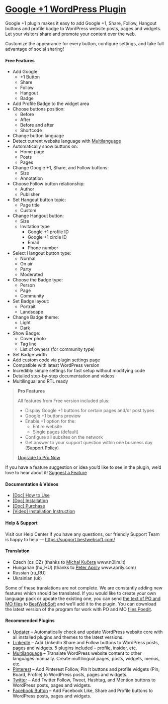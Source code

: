 <a href="https://bestwebsoft.com/products/wordpress/plugins/google-plus-one/" target=_blank>Google +1 WordPress Plugin</a>
========================

<p>Google +1 plugin makes it easy to add Google +1, Share, Follow, Hangout buttons and profile badge to WordPress website posts, pages and widgets. Let your visitors share and promote your content over the web.</p>
<p>Customize the appearance for every button, configure settings, and take full advantage of social sharing!</p>
<p><span class="embed-youtube" style="text-align:center; display: block;"></span></p>
<h4>Free Features</h4>
<ul>
<li>Add Google:
<ul>
<li>+1 Button</li>
<li>Share</li>
<li>Follow</li>
<li>Hangout</li>
<li>Badge</li>
</ul>
</li>
<li>Add Profile Badge to the widget area</li>
<li>Choose buttons position:
<ul>
<li>Before</li>
<li>After</li>
<li>Before and after</li>
<li>Shortcode</li>
</ul>
</li>
<li>Change button language</li>
<li>Detect current website language with <a href="https://bestwebsoft.com/products/wordpress/plugins/multilanguage/?k=335d851f03e56472622275e56546471c" rel="nofollow">Multilanguage</a></li>
<li>Automatically show buttons on:
<ul>
<li>Home page</li>
<li>Posts</li>
<li>Pages</li>
</ul>
</li>
<li>Change Google +1, Share, and Follow buttons:
<ul>
<li>Size</li>
<li>Annotation</li>
</ul>
</li>
<li>Choose Follow button relationship:
<ul>
<li>Author</li>
<li>Publisher</li>
</ul>
</li>
<li>Set Hangout button topic:
<ul>
<li>Page title</li>
<li>Custom</li>
</ul>
</li>
<li>Change Hangout button:
<ul>
<li>Size</li>
<li>Invitation type
<ul>
<li>Google +1 profile ID</li>
<li>Google +1 circle ID</li>
<li>Email</li>
<li>Phone number</li>
</ul>
</li>
</ul>
</li>
<li>Select Hangout button type:
<ul>
<li>Normal</li>
<li>On air</li>
<li>Party</li>
<li>Moderated</li>
</ul>
</li>
<li>Choose the Badge type:
<ul>
<li>Person</li>
<li>Page</li>
<li>Community</li>
</ul>
</li>
<li>Set Badge layout:
<ul>
<li>Portrait</li>
<li>Landscape</li>
</ul>
</li>
<li>Change Badge theme:
<ul>
<li>Light</li>
<li>Dark</li>
</ul>
</li>
<li>Show Badge:
<ul>
<li>Cover photo</li>
<li>Tag line</li>
<li>List of owners (for community type)</li>
</ul>
</li>
<li>Set Badge width</li>
<li>Add custom code via plugin settings page</li>
<li>Compatible with latest WordPress version</li>
<li>Incredibly simple settings for fast setup without modifying code</li>
<li>Detailed step-by-step documentation and videos</li>
<li>Multilingual and RTL ready</li>
</ul>
<blockquote>
<p><strong>Pro Features</strong></p>
<p>All features from Free version included plus:</p>
<ul>
<li>Display Google +1 buttons for certain pages and/or post types</li>
<li>Google +1 buttons preview</li>
<li>Enable +1 option for the:
<ul>
<li>Entire website</li>
<li>Single pages (default)</li>
</ul>
</li>
<li>Configure all subsites on the network</li>
<li>Get answer to your support question within one business day (<a href="https://bestwebsoft.com/support-policy/" rel="nofollow">Support Policy</a>)</li>
</ul>
<p><a href="https://bestwebsoft.com/products/wordpress/plugins/google-plus-one/?k=ecb8dc3b466b95504db546e515600a5e" rel="nofollow">Upgrade to Pro Now</a></p>
</blockquote>
<p>If you have a feature suggestion or idea you&#8217;d like to see in the plugin, we&#8217;d love to hear about it! <a href="https://support.bestwebsoft.com/hc/en-us/requests/new" rel="nofollow">Suggest a Feature</a></p>
<h4>Documentation &amp; Videos</h4>
<ul>
<li><a href="https://docs.google.com/document/d/1v7j8TysjjBzXVnqozmfxMgjg5f7PS6XtV1GmZxnlNDk/" rel="nofollow">[Doc] How to Use</a></li>
<li><a href="https://docs.google.com/document/d/1-hvn6WRvWnOqj5v5pLUk7Awyu87lq5B_dO-Tv-MC9JQ/" rel="nofollow">[Doc] Installation</a></li>
<li><a href="https://docs.google.com/document/d/1EUdBVvnm7IHZ6y0DNyldZypUQKpB8UVPToSc_LdOYQI/" rel="nofollow">[Doc] Purchase</a></li>
<li><a href="https://www.youtube.com/watch?v=9G640UQeJFE" rel="nofollow">[Video] Installation Instruction</a></li>
</ul>
<h4>Help &amp; Support</h4>
<p>Visit our Help Center if you have any questions, our friendly Support Team is happy to help — <a href="https://support.bestwebsoft.com/" rel="nofollow">https://support.bestwebsoft.com/</a></p>
<h4>Translation</h4>
<ul>
<li>Czech (cs_CZ) (thanks to <a href="mailto:&#109;a&#x69;&#108;u&#x73;&#064;n&#x30;&#108;i&#x6d;&#046;i&#x74;" rel="nofollow">Michal Kučera</a> www.n0lim.it)</li>
<li>Hungarian (hu_HU) (thanks to <a href="mailto:&#x73;&#x6f;&#x6c;&#x61;&#x72;s&#105;&#100;&#101;&#048;&#057;&#064;&#x67;&#x6d;&#x61;&#x69;&#x6c;&#x2e;c&#111;&#109;" rel="nofollow">Peter Aprily</a> www.aprily.com)</li>
<li>Russian (ru_RU)</li>
<li>Ukrainian (uk)</li>
</ul>
<p>Some of these translations are not complete. We are constantly adding new features which should be translated. If you would like to create your own language pack or update the existing one, you can send <a href="https://codex.wordpress.org/Translating_WordPress" rel="nofollow">the text of PO and MO files</a> to <a href="https://support.bestwebsoft.com/hc/en-us/requests/new" rel="nofollow">BestWebSoft</a> and we&#8217;ll add it to the plugin. You can download the latest version of the program for work with PO and MO <a href="https://www.poedit.net/download.php" rel="nofollow">files Poedit</a>.</p>
<h4>Recommended Plugins</h4>
<ul>
<li><a href="https://bestwebsoft.com/products/wordpress/plugins/updater/?k=a0ca69e53accff1fea97aebbccd33d33" rel="nofollow">Updater</a> &#8211; Automatically check and update WordPress website core with all installed plugins and themes to the latest versions.</li>
<li><a href="https://bestwebsoft.com/products/wordpress/plugins/linkedin/?k=b1d5bad85d647059237028e6d0f2b2fc" rel="nofollow">LinkedIn</a> &#8211; Add LinkedIn Share and Follow buttons to WordPress posts, pages and widgets. 5 plugins included – profile, insider, etc.</li>
<li><a href="https://bestwebsoft.com/products/wordpress/plugins/multilanguage/?k=335d851f03e56472622275e56546471c" rel="nofollow">Multilanguage</a> &#8211; Translate WordPress website content to other languages manually. Create multilingual pages, posts, widgets, menus, etc.</li>
<li><a href="https://bestwebsoft.com/products/wordpress/plugins/pinterest/?k=60bf0e2a55bed0bccf29e725a8dfa127" rel="nofollow">Pinterest</a> &#8211; Add Pinterest Follow, Pin It buttons and profile widgets (Pin, Board, Profile) to WordPress posts, pages and widgets.</li>
<li><a href="https://bestwebsoft.com/products/wordpress/plugins/twitter/?k=a10d537911393884b400c046a773a22c" rel="nofollow">Twitter</a> &#8211; Add Twitter Follow, Tweet, Hashtag, and Mention buttons to WordPress posts, pages and widgets.</li>
<li><a href="https://bestwebsoft.com/products/wordpress/plugins/facebook-like-button/?k=b912215f820ef022d9f197430b7ac407" rel="nofollow">Facebook Button</a> &#8211; Add Facebook Like, Share and Profile buttons to WordPress posts, pages and widgets.</li>
</ul>
